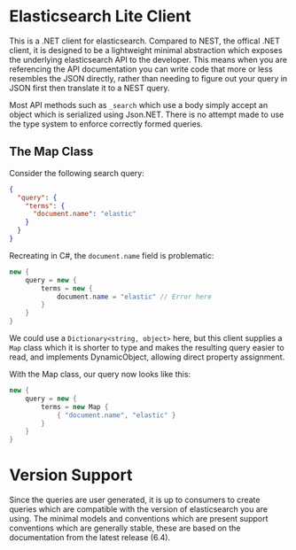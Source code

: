 
# Elasticsearch Lite Client

This is a .NET client for elasticsearch. Compared to NEST, the offical .NET client,
it is designed to be a lightweight minimal abstraction which exposes the underlying
elasticsearch API to the developer. This means when you are referencing the API 
documentation you can write code that more or less resembles the JSON directly, rather
than needing to figure out your query in JSON first then translate it to a NEST query.

Most API methods such as `_search` which use a body simply accept an object which is
serialized using Json.NET. There is no attempt made to use the type system to enforce
correctly formed queries.

## The Map Class

Consider the following search query:

```json
{
  "query": {
    "terms": {
      "document.name": "elastic"
    }
  }
}
```

Recreating in C#, the `document.name` field is problematic:

```csharp
new {
    query = new {
        terms = new {
            document.name = "elastic" // Error here
        }
    }
}
```

We could use a `Dictionary<string, object>` here, but this client supplies a `Map` 
class which it is shorter to type and makes the resulting query easier to read, and
implements DynamicObject, allowing direct property assignment.

With the Map class, our query now looks like this:

```csharp
new {
    query = new {
        terms = new Map {
            { "document.name", "elastic" }
        }
    }
}
```

# Version Support

Since the queries are user generated, it is up to consumers to create queries which are
compatible with the version of elasticsearch you are using. The minimal models and conventions
which are present support conventions which are generally stable, these are based on the 
documentation from the latest release (6.4).